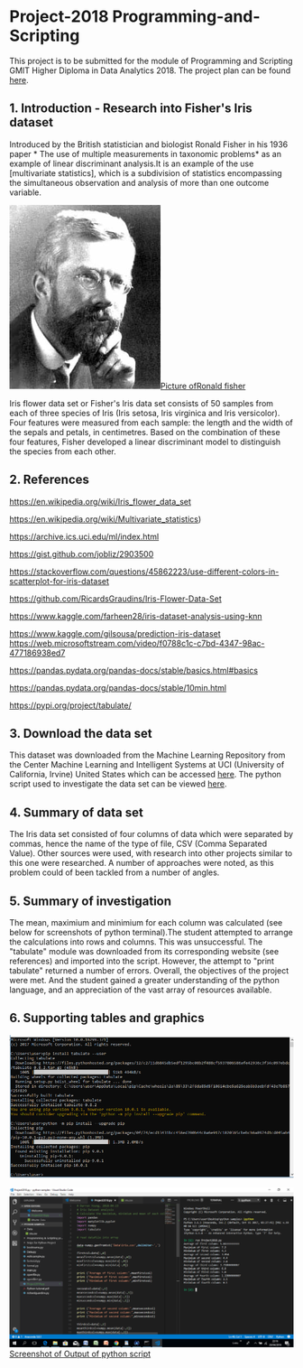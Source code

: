 # Project-2018 Programming-and-Scripting

This project is to be submitted for the module of Programming and Scripting GMIT  Higher Diploma in Data Analytics 2018. The project plan can be found [here](https://github.com/DY-18/Project-2018---Programming-and-Scripting/blob/master/Project%20Plan.md).

## 1. Introduction - Research into Fisher's Iris dataset ##

Introduced by the British statistician and biologist Ronald Fisher in his 1936 paper * The use of multiple measurements in taxonomic problems* as an example of linear discriminant analysis.It is an example of the use  [multivariate statistics], which is a subdivision of statistics encompassing the simultaneous observation and analysis of more than one outcome variable.

![Ronald Fisher](R._A._Fischer.jpg)[Picture ofRonald fisher](https://github.com/DY-18/Project-2018---Programming-and-Scripting/blob/master/R._A._Fischer.jpg)

 Iris flower data set or Fisher's Iris data set consists of 50 samples from each of three species of Iris (Iris setosa, Iris virginica and Iris versicolor). Four features were measured from each sample: the length and the width of the sepals and petals, in centimetres. Based on the combination of these four features, Fisher developed a linear discriminant model to distinguish the species from each other.

## 2. References ##

https://en.wikipedia.org/wiki/Iris_flower_data_set

https://en.wikipedia.org/wiki/Multivariate_statistics)   

https://archive.ics.uci.edu/ml/index.html

https://gist.github.com/jobliz/2903500

https://stackoverflow.com/questions/45862223/use-different-colors-in-scatterplot-for-iris-dataset 

https://github.com/RicardsGraudins/Iris-Flower-Data-Set

https://www.kaggle.com/farheen28/iris-dataset-analysis-using-knn

https://www.kaggle.com/gilsousa/prediction-iris-dataset  
https://web.microsoftstream.com/video/f0788c1c-c7bd-4347-98ac-477186938ed7

https://pandas.pydata.org/pandas-docs/stable/basics.html#basics 

https://pandas.pydata.org/pandas-docs/stable/10min.html

https://pypi.org/project/tabulate/

## 3. Download the data set ##

This dataset was downloaded from the Machine Learning Repository from the Center Machine Learning and Intelligent Systems at UCI (University of California, Irvine) United States which can be accessed [here](https://archive.ics.uci.edu/ml/index.html). The python script used to investigate the data set can be viewed [here](https://github.com/DY-18/Project-2018---Programming-and-Scripting/blob/master/Project2018.py).

## 4. Summary of data set 

The Iris data set consisted of four columns of data which were separated by commas, hence the name of the type of file, CSV (Comma Separated Value). Other sources were used, with research into other projects similar to this one were researched. A number of approaches were noted, as this problem could of been tackled from a number of angles. 


## 5. Summary of investigation ##

The mean, maximium and minimium for each column was calculated (see below for screenshots of python terminal).The student attempted to arrange the calculations into rows and columns. This was unsuccessful. The "tabulate" module was downloaded from its corresponding website (see references) and imported into the script. However, the attempt to "print tabulate" returned a number of errors. Overall, the objectives of the project were met. And the student gained a greater understanding of the python language, and an appreciation of the vast array of resources available.

## 6. Supporting tables and graphics ##

![Screenshot of Tabulate Install](https://github.com/DY-18/Project-2018---Programming-and-Scripting/blob/master/Installed%20tabulate%20module.PNG)

![Output of python script](Avg_Max_Min-fourcolumns.PNG)[Screenshot of Output of python script](https://github.com/DY-18/Project-2018---Programming-and-Scripting/blob/master/Avg_Max_Min-fourcolumns.PNG)
